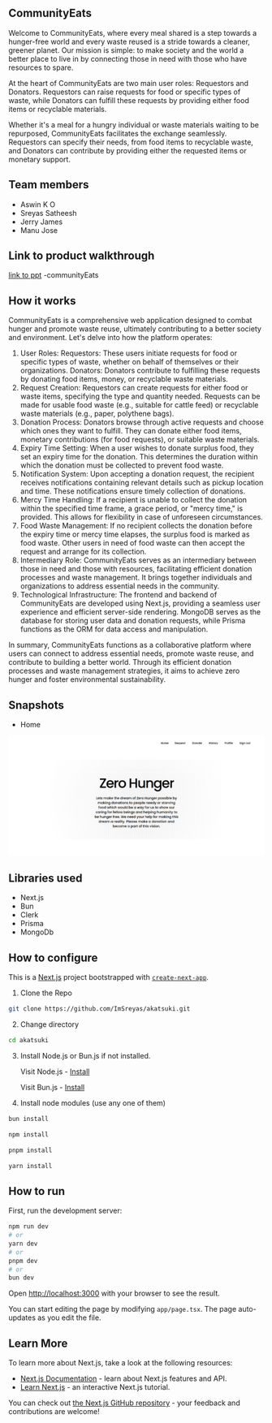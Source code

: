 ## CommunityEats
Welcome to CommunityEats, where every meal shared is a step towards a hunger-free world and every waste reused is a stride towards a cleaner, greener planet. Our mission is simple: to make society and the world a better place to live in by connecting those in need with those who have resources to spare.

At the heart of CommunityEats are two main user roles: Requestors and Donators. Requestors can raise requests for food or specific types of waste, while Donators can fulfill these requests by providing either food items or recyclable materials.

Whether it's a meal for a hungry individual or waste materials waiting to be repurposed, CommunityEats facilitates the exchange seamlessly. Requestors can specify their needs, from food items to recyclable waste, and Donators can contribute by providing either the requested items or monetary support.


## Team members

- Aswin K O
- Sreyas Satheesh
- Jerry James
- Manu Jose

## Link to product walkthrough

[link to ppt](./docs/Waste%20Control%20and%20food%20donation%20application.pptx)
-communityEats

## How it works

CommunityEats is a comprehensive web application designed to combat hunger and promote waste reuse, ultimately contributing to a better society and environment. Let's delve into how the platform operates:

1. User Roles:
Requestors: These users initiate requests for food or specific types of waste, whether on behalf of themselves or their organizations.
Donators: Donators contribute to fulfilling these requests by donating food items, money, or recyclable waste materials.
2. Request Creation:
Requestors can create requests for either food or waste items, specifying the type and quantity needed. Requests can be made for usable food waste (e.g., suitable for cattle feed) or recyclable waste materials (e.g., paper, polythene bags).
3. Donation Process:
Donators browse through active requests and choose which ones they want to fulfill. They can donate either food items, monetary contributions (for food requests), or suitable waste materials.
4. Expiry Time Setting:
When a user wishes to donate surplus food, they set an expiry time for the donation. This determines the duration within which the donation must be collected to prevent food waste.
5. Notification System:
Upon accepting a donation request, the recipient receives notifications containing relevant details such as pickup location and time. These notifications ensure timely collection of donations.
6. Mercy Time Handling:
If a recipient is unable to collect the donation within the specified time frame, a grace period, or "mercy time," is provided. This allows for flexibility in case of unforeseen circumstances.
7. Food Waste Management:
If no recipient collects the donation before the expiry time or mercy time elapses, the surplus food is marked as food waste. Other users in need of food waste can then accept the request and arrange for its collection.
8. Intermediary Role:
CommunityEats serves as an intermediary between those in need and those with resources, facilitating efficient donation processes and waste management. It brings together individuals and organizations to address essential needs in the community.
9. Technological Infrastructure:
The frontend and backend of CommunityEats are developed using Next.js, providing a seamless user experience and efficient server-side rendering. MongoDB serves as the database for storing user data and donation requests, while Prisma functions as the ORM for data access and manipulation.

In summary, CommunityEats functions as a collaborative platform where users can connect to address essential needs, promote waste reuse, and contribute to building a better world. Through its efficient donation processes and waste management strategies, it aims to achieve zero hunger and foster environmental sustainability.

## Snapshots

- Home

![ss](./docs/snapshots/home.png)

## Libraries used
- Next.js
- Bun
- Clerk
- Prisma
- MongoDb

## How to configure

This is a [Next.js](https://nextjs.org/) project bootstrapped with [`create-next-app`](https://github.com/vercel/next.js/tree/canary/packages/create-next-app).

1. Clone the Repo
```bash
git clone https://github.com/ImSreyas/akatsuki.git
```

2. Change directory
```bash
cd akatsuki
```

3. Install Node.js or Bun.js if not installed.
   
   Visit Node.js - [Install](https://nodejs.org/en/download)

   Visit Bun.js - [Install](https://bun.sh/)

  
5. Install node modules (use any one of them)
```bash
bun install
```
```bash
npm install
```
```bash
pnpm install
```
```bash
yarn install
```

## How to run

First, run the development server:

```bash
npm run dev
# or
yarn dev
# or
pnpm dev
# or
bun dev
```

Open [http://localhost:3000](http://localhost:3000) with your browser to see the result.

You can start editing the page by modifying `app/page.tsx`. The page auto-updates as you edit the file.

## Learn More

To learn more about Next.js, take a look at the following resources:

- [Next.js Documentation](https://nextjs.org/docs) - learn about Next.js features and API.
- [Learn Next.js](https://nextjs.org/learn) - an interactive Next.js tutorial.

You can check out [the Next.js GitHub repository](https://github.com/vercel/next.js/) - your feedback and contributions are welcome!